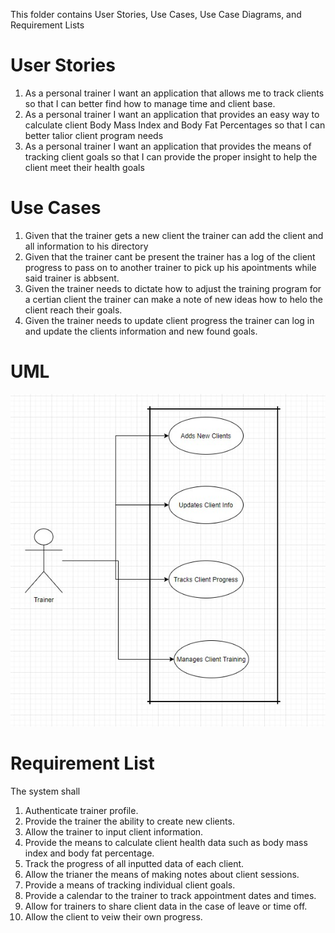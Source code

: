 This folder contains User Stories, Use Cases, Use Case Diagrams, and Requirement Lists

# User Stories
1. As a personal trainer I want an application that allows me to track clients so that I can better find how to manage time and client base.
2. As a personal trainer I want an application that provides an easy way to calculate client Body Mass Index and Body Fat Percentages so that I can better talior 
client program needs
3. As a personal trainer I want an application that provides the means of tracking client goals so that I can provide the proper insight to help the 
client meet their health goals

# Use Cases
1. Given that the trainer gets a new client the trainer can add the client and all information to his directory
2. Given that the trainer cant be present the trainer has a log of the client progress to pass on to another trainer to pick up his apointments while said trainer is abbsent.
3. Given the trainer needs to dictate how to adjust the training program for a certian client the trainer can make a note of new ideas how to helo the client reach their goals.
4. Given the trainer needs to update client progress the trainer can log in and update the clients information and new found goals.

# UML
![UML Diagram](Requirements/UMLDiagram.jpg)

# Requirement List
The system shall 
1.  Authenticate trainer profile.
2.  Provide the trainer the ability to create new clients.
3.  Allow the trainer to input client information.
4.  Provide the means to calculate client health data such as body mass index and body fat percentage.
5.  Track the progress of all inputted data of each client.
6.  Allow the trianer the means of making notes about client sessions.
7.  Provide a means of tracking individual client goals.
8.  Provide a calendar to the trainer to track appointment dates and times.
9.  Allow for trainers to share client data in the case of leave or time off.
10.  Allow the client to veiw their own progress.
